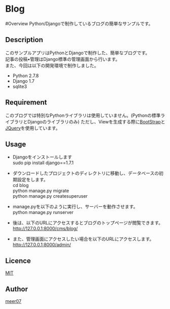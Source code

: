 # Blog

#Overview
Python/Djangoで制作しているブログの簡単なサンプルです。  

## Description

このサンプルアプリはPythonとDjangoで制作した、簡単なブログです。  
記事の投稿•管理はDjango標準の管理画面から行います。  
また、今回は以下の開発環境で制作しました。
- Python 2.7.8
- Django 1.7
- sqlite3

## Requirement

このブログでは特別なPythonライブラリは使用していません。(Pythonの標準ライブラリとDjangoのライブラリのみ)
ただし、Viewを生成する際に[BootStrap](http://getbootstrap.com)と[JQuery](http://jquery.com)を使用しています。

## Usage

- Djangoをインストールします  
sudo pip install django==1.7.1

- ダウンロードしたプロジェクトのディレクトリに移動し、データベースの初期設定をします。  
cd blog  
python manage.py migrate  
python manage.py createsuperuser  

- manage.pyを以下のように実行し、サーバーを動作させます。  
python manage.py runserver  

- 後は、以下のURLにアクセスするとブログのトップページが閲覧できます。  
http://127.0.0.1:8000/cms/blog/  

- また、管理画面にアクセスしたい場合を以下のURLにアクセスします。  
http://127.0.0.1:8000/admin/

## Licence

[MIT](https://github.com/tcnksm/tool/blob/master/LICENCE)

## Author

[meer07](https://github.com/meer07)
